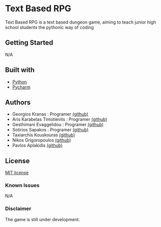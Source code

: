 # Text Based RPG

Text Based RPG is a text based dungeon game, aiming to teach junior high school students the pythonic way of coding

## [](https://github.com/PyLamGR/Logic-Design-Tools/blob/master/README.md#getting-started)[](https://github.com/PyLamGR/password-generator/blob/master/README.md#getting-started)Getting Started
N/A

## [](https://github.com/PyLamGR/Logic-Design-Tools/blob/master/README.md#built-with)[](https://github.com/PyLamGR/password-generator/blob/master/README.md#built-with)Built with

-   [Python](https://www.python.org "python.org")
-   [Pycharm](https://www.jetbrains.com/pycharm "jetbrains.org")

## [](https://github.com/PyLamGR/Logic-Design-Tools/blob/master/README.md#authors)[](https://github.com/PyLamGR/password-generator/blob/master/README.md#authors)Authors

-   Georgios Kranas : Programer [(github)](https://github.com/PlebeianDev)
-   Aris Karabelas Timotievits : Programer [(github)](https://github.com/Act862)
-   Gesthimani Evaggelidou : Programer [(github)](https://github.com/Gefsi)
-   Sotirios Sapakos : Programer [(github)](https://github.com/SotirisSapakos)
- Taxiarchis Kouskouras [(github)](https://github.com/TheNotoriousCS)
- Nikos Grigoropoulos [(github)](https://github.com/Iznogohul)
- Pavlos Aplakidis [(github)](https://github.com/pAplakidis)

## [](https://github.com/PyLamGR/Logic-Design-Tools/blob/master/README.md#license)[](https://github.com/PyLamGR/password-generator/blob/master/README.md#license)License

[MIT license](https://choosealicense.com/licenses/mit/ "learn about this license")


### [](https://github.com/PyLamGR/Logic-Design-Tools/blob/master/README.md#known-issues)[](https://github.com/PyLamGR/password-generator/blob/master/README.md#known-issues)Known Issues
N/A

### [](https://github.com/PyLamGR/Logic-Design-Tools/blob/master/README.md#disclaimer)[](https://github.com/PyLamGR/password-generator/blob/master/README.md#known-issues)Disclaimer

The game is still under development.
